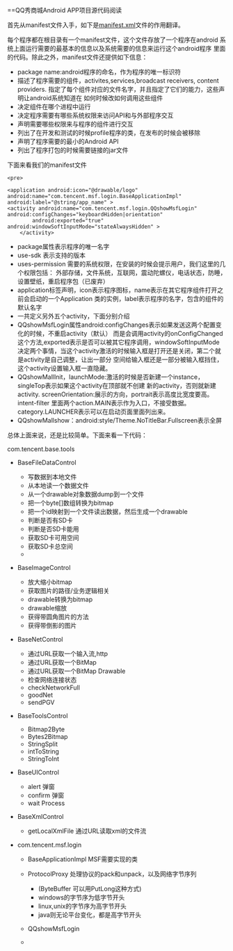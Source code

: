 ==QQ秀商城Android APP项目源代码阅读

首先从manifest文件入手，如下是[manifest.xml]文件的作用翻译。

每个程序都在根目录有一个manifest文件，这个文件存放了一个程序在android
系统上面运行需要的最基本的信息以及系统需要的信息来运行这个android程序
里面的代码。除此之外，manifest文件还提供如下信息：

+ package name:android程序的命名，作为程序的唯一标识符
+ 描述了程序需要的组件，activites,services,broadcast receivers, content providers.
  指定了每个组件对应的文件名字，并且指定了它们的能力，这些声明让android系统知道在
  如何时候改如何调用这些组件
+ 决定组件在哪个进程中运行
+ 决定程序需要有哪些系统权限来访问API和与外部程序交互
+ 声明需要哪些权限来与程序的组件进行交互
+ 列出了在开发和测试的时候profile程序的类，在发布的时候会被移除
+ 声明了程序需要的最小的Android API
+ 列出了程序打包的时候需要链接的jar文件


下面来看我们的manifest文件

    <pre>
<?xml version="1.0" encoding="utf-8"?>
<manifest xmlns:android="http://schemas.android.com/apk/res/android"
      package="com.tencent.qqshow.mall"
      android:versionCode="1"
      android:versionName="1.0">
    <uses-sdk android:minSdkVersion="5" />
    <uses-sdk android:targetSdkVersion="8" />
    <uses-sdk android:maxSdkVersion="9" />
    <uses-permission android:name="android.permission.WRITE_EXTERNAL_STORAGE"/>
    <uses-permission android:name="android.permission.MOUNT_UNMOUNT_FILESYSTEMS"/> 
	<uses-permission android:name="android.permission.INTERNET" />
	<uses-permission android:name="android.permission.VIBRATE" />
	<uses-permission android:name="android.permission.ACCESS_NETWORK_STATE" />
	<uses-permission android:name="android.permission.READ_PHONE_STATE" />
	<uses-permission android:name="android.permission.WAKE_LOCK" />
	<uses-permission android:name="android.permission.INTERNET" />
	<uses-permission android:name="android.permission.VIBRATE" />
	<uses-permission android:name="android.permission.SET_WALLPAPER" />
	<uses-permission android:name="android.permission.ACCESS_NETWORK_STATE" />
	<uses-permission android:name="android.permission.RESTART_PACKAGES" />
	
    <application android:icon="@drawable/logo" android:name="com.tencent.msf.login.BaseApplicationImpl" android:label="@string/app_name" >
	<activity android:name="com.tencent.msf.login.QQshowMsfLogin" android:configChanges="keyboardHidden|orientation"
			android:exported="true"  android:windowSoftInputMode="stateAlwaysHidden" >
		</activity>
   <activity android:name="com.tencent.qqshow.QQshowMallInit"
			android:exported="true" android:launchMode="singleTop" 
			android:screenOrientation="portrait" android:windowSoftInputMode="stateAlwaysHidden">
			<intent-filter>
				<action android:name="android.intent.action.MAIN" />
				<category android:name="android.intent.category.LAUNCHER" />
			</intent-filter>
		</activity>
		<activity android:name="com.tencent.qqshow.QQshowMallshow" android:screenOrientation="portrait"    
			android:theme="@android:style/Theme.NoTitleBar.Fullscreen" android:configChanges="keyboardHidden|orientation" android:exported="true" 
			android:windowSoftInputMode="stateAlwaysHidden">
		</activity>
		<activity android:name="com.tencent.qqshow.QQshowMallAppList" android:screenOrientation="portrait"    
			android:exported="true" 
			android:windowSoftInputMode="stateAlwaysHidden">
		</activity>
		<activity android:name="com.tencent.qqshow.QQshowMallImage" android:screenOrientation="portrait"    
			android:exported="true" android:configChanges="keyboardHidden|orientation"
			android:windowSoftInputMode="stateAlwaysHidden">
		</activity>
		<activity android:name="com.tencent.qqshow.QQshowMallList"    
			android:exported="true"  android:configChanges="keyboardHidden|orientation" android:windowSoftInputMode="stateAlwaysHidden">
		</activity>
	</application>
</manifest>
    </pre>
    
+ package属性表示程序的唯一名字
+ use-sdk 表示支持的版本
+ uses-permission 需要的系统权限，在安装的时候会提示用户，我们这里的几个权限包括：
  外部存储，文件系统，互联网，震动陀螺仪，电话状态，防睡，设置壁纸，重启程序包（已废弃）
+ application标签声明，icon表示程序图标，name表示在其它程序组件打开之前会启动的一个Application
  类的实例，label表示程序的名字，包含的组件的默认名字
+ 一共定义另外五个activity，下面分别介绍
+ QQshowMsfLogin属性android:configChanges表示如果发送这两个配置变化的时候，不重启activity（默认）
  而是会调用activity的onConfigChanged这个方法,exported表示是否可以被其它程序调用，windowSoftInputMode
  决定两个事情，当这个activity激活的时候输入框是打开还是关闭，第二个就是activity是自己调整，让出一部分
  空间给输入框还是一部分被输入框挡住，这个activity设置输入框一直隐藏。
+ QQshowMallInit，launchMode:激活的时候是否新建一个instance，singleTop表示如果这个activity在顶部就不创建
  新的activity，否则就新建activity. screenOrientation:展示的方向，portrait表示高度比宽度要高。intent-filter
  里面两个action.MAIN表示作为入口，不接受数据。category.LAUNCHER表示可以在启动页面里面列出来。
+ QQshowMallshow：android:style/Theme.NoTitleBar.Fullscreen表示全屏

总体上面来说，还是比较简单。下面来看一下代码：

com.tencent.base.tools

+ BaseFileDataControl
    + 写数据到本地文件
    + 从本地读一个数据文件
    + 从一个drawable对象数据dump到一个文件
    + 把一个byte[]数组转换为bitmap
    + 把一个id映射到一个文件读出数据，然后生成一个drawable
    + 判断是否有SD卡
    + 判断是否SD卡能用
    + 获取SD卡可用空间
    + 获取SD卡总空间
    + 
+ BaseImageControl
    + 放大缩小bitmap
    + 获取图片的路径/业务逻辑相关
    + drawable转换为bitmap
    + drawable缩放
    + 获得带圆角图片的方法
    + 获得带倒影的图片

+ BaseNetControl
    + 通过URL获取一个输入流,http
    + 通过URL获取一个BitMap
    + 通过URL获取一个BitMap Drawable
    + 检查网络连接状态
    + checkNetworkFull
    + goodNet
    + sendPGV

+ BaseToolsControl
    + Bitmap2Byte
    + Bytes2Bitmap
    + StringSplit
    + intToString
    + StringToInt

+ BaseUIControl
    + alert 弹窗
    + confirm 弹窗
    + wait Process


+ BaseXmlControl
    + getLocalXmlFile 通过URL读取xml的文件流

+ com.tencent.msf.login
    + BaseApplicationImpl MSF需要实现的类
    + ProtocolProxy 处理协议的pack和unpack，以及网络字节序列
         + (ByteBuffer 可以用PutLong这种方式)
         +  windows的字节序为低字节开头  
         +  linux,unix的字节序为高字节开头  
         +  java则无论平台变化，都是高字节开头 
    
    + QQshowMsfLogin
    + 
    




[manifest.xml]:http://developer.android.com/guide/topics/manifest/manifest-intro.html
[manifest.permission]:http://developer.android.com/reference/android/Manifest.permission.html
[task.back.stack]:http://developer.android.com/guide/topics/fundamentals/tasks-and-back-stack.html
